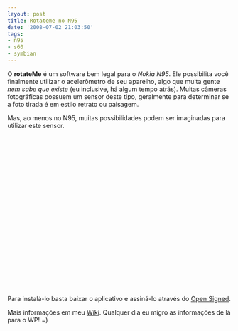 ```yaml
---
layout: post
title: Rotateme no N95
date: '2008-07-02 21:03:50'
tags:
- n95
- s60
- symbian
---
```



O **rotateMe** é um software bem legal para o *Nokia N95*. Ele possibilita você finalmente utilizar o acelerômetro de seu aparelho, algo que muita gente *nem sabe que existe* (eu inclusive, há algum tempo atrás). Muitas câmeras fotográficas possuem um sensor deste tipo, geralmente para determinar se a foto tirada é em estilo retrato ou paisagem.

Mas, ao menos no N95, muitas possibilidades podem ser imaginadas para utilizar este sensor.

<object classid="clsid:d27cdb6e-ae6d-11cf-96b8-444553540000" codebase="http://download.macromedia.com/pub/shockwave/cabs/flash/swflash.cab#version=6,0,40,0" height="344" width="425"><param name="allowFullScreen" value="true"></param><param name="src" value="http://www.youtube.com/v/WXBRdiHAja0&hl=en&fs=1&rel=0"></param><embed allowfullscreen="true" height="344" src="http://www.youtube.com/v/WXBRdiHAja0&hl=en&fs=1&rel=0" type="application/x-shockwave-flash" width="425"></embed></object>

Para instalá-lo basta baixar o aplicativo e assiná-lo através do [Open Signed](https://www.symbiansigned.com/app/page/public/openSignedOnline.do).

Mais informações em meu [Wiki](http://seiti.eti.br/wiki/N95). Qualquer dia eu migro as informações de lá para o WP! =)


